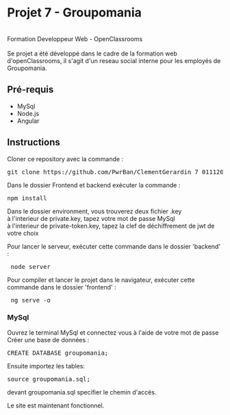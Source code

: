 <h1>Projet 7 - Groupomania</h1> <br>
Formation Developpeur Web - OpenClassrooms
<br>
<br>
Se projet a été développé dans le cadre de la formation web d'openClassrooms,
il s'agit d'un reseau social interne pour les employés de Groupomania.

<h2>Pré-requis</h2>
<ul>
<li>MySql</li>
<li>Node.js</li>
<li>Angular</li>
</ul>

<h2>Instructions</h2>

Cloner ce repository avec la commande :
<pre>git clone https://github.com/PwrBan/ClementGerardin_7_01112021.git</pre>
Dans le dossier Frontend et backend exécuter la commande : <br>
<pre>npm install</pre>
Dans le dossier environment, vous trouverez deux fichier .key <br>
à l'interieur de private.key, tapez votre mot de passe MySql <br>
à l'interieur de private-token.key, tapez la clef de déchiffrement de jwt de votre choix<br>

Pour lancer le serveur, exécuter cette commande dans le dossier 'backend' : 
<pre> node server </pre>
Pour compiler et lancer le projet dans le navigateur, exécuter cette commande dans le dossier 'frontend' :
<pre> ng serve -o </pre>

<h3>MySql</h3>
Ouvrez le terminal MySql et connectez vous à l'aide de votre mot de passe <br>
Créer une base de données : 
<pre>CREATE DATABASE groupomania; </pre>
Ensuite importez les tables:
<pre>source groupomania.sql; </pre>
devant groupomania.sql specifier le chemin d'accés.

Le site est maintenant fonctionnel. 




